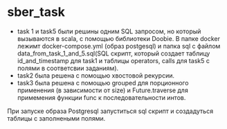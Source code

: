 # sber_task
- task 1 и task5 были решины одним SQL запросом, но который вызываются в scala, с помощью библиотеки Doobie. В папке docker лежимт docker-compose.yml (образ postgesql) и папка sql с файлом data_from_task_1_and_5.sql(SQL скрипт, который создает таблицу id_and_timestamp для task1 и таблицы operators, calls для task5 с полями в соответсвии заданиям).
- task2 была решена c помощью хвостовой рекурсии.
- task3 была решена с помощью grouped для порционного применения (в зависимости от size) и Future.traverse для примемения функции func к последовательности интов.

При запуске образа Postgresql запуститься sql скрипт и создадуться таблицы с заполнеными полями.
